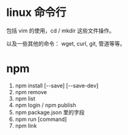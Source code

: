 # linux 命令行 

包括 vim 的使用，cd / mkdir 这些文件操作。 

以及一些其他的命令： wget, curl, git, 管道等等。 

# npm 

1. npm install [--save] [--save-dev]
2. npm remove 
3. npm list 
4. npm login / npm publish 
5. npm package.json 里的字段  
6. npm run [command]
7. npm link 



